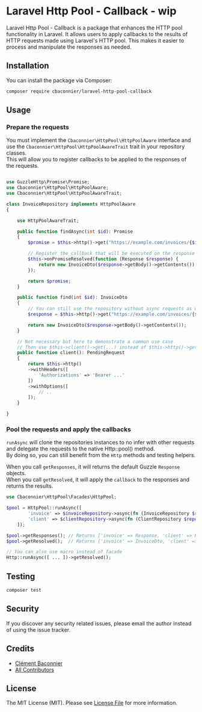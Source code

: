 # Laravel Http Pool - Callback - wip

Laravel Http Pool - Callback is a package that enhances the HTTP pool functionality in Laravel. It allows users to apply callbacks to the results of HTTP requests made using Laravel's HTTP pool. This makes it easier to process and manipulate the responses as needed.

## Installation

You can install the package via Composer:

```bash
composer require cbaconnier/laravel-http-pool-callback
```

## Usage

### Prepare the requests

You must implement the `Cbaconnier\HttpPool\HttpPoolAware` interface and use the `Cbaconnier\HttpPool\HttpPoolAwareTrait` trait in your repository classes.  
This will allow you to register callbacks to be applied to the responses of the requests.

```php

use GuzzleHttp\Promise\Promise;
use Cbaconnier\HttpPool\HttpPoolAware;
use Cbaconnier\HttpPool\HttpPoolAwareTrait;

class InvoiceRepository implements HttpPoolAware
{

    use HttpPoolAwareTrait;

    public function findAsync(int $id): Promise
    {
        $promise = $this->http()->get("https://example.com/invoices/{$id}");

        // Register the callback that will be executed on the response
        $this->onPromiseResolved(function (Response $response) {
            return new InvoiceDto($response->getBody()->getContents());
        });

        return $promise;
    }

    public function find(int $id): InvoiceDto
    {
        // You can still use the repository without async requests as well
        $response = $this->http()->get("https://example.com/invoices/{$id}");

        return new InvoiceDto($response->getBody()->getContents());
    }

    // Not necessary but here to demonstrate a common use case
    // Then use $this->client()->get(...) instead of $this->http()->get(...)
    public function client(): PendingRequest
    {
        return $this->http()
        ->withHeaders([
            'Authorizations' => 'Bearer ...'
        ])
        ->withOptions([
            // ..
        ]);
    }

}

```

### Pool the requests and apply the callbacks
`runAsync` will clone the repositories instances to no infer with other requests and delegate the requests to the native Http::pool() method.  
By doing so, you can still benefit from the `Http` methods and testing helpers.

When you call `getResponses`, it will returns the default Guzzle `Response` objects.  
When you call `getResolved`, it will apply the `callback` to the responses and returns the results.

```php
use Cbaconnier\HttpPool\Facades\HttpPool;

$pool = HttpPool::runAsync([
        'invoice' => $invoiceRepository->async(fn (InvoiceRepository $repository) => $repository->findAsync(123)),
        'client' => $clientRepository->async(fn (ClientRepository $repository) => $repository->findAsync(123)),
    ]);

$pool->getResponses(); // Returns ['invoice' => Response, 'client' => Response]
$pool->getResolved();  // Returns ['invoice' => InvoiceDto, 'client' => ClientDto]

// You can also use macro instead of facade
Http::runAsync([ ... ])->getResolved();

```

## Testing

```bash
composer test
```

## Security

If you discover any security related issues, please email the author instead of using the issue tracker.

## Credits

- [Clément Baconnier](https://github.com/cbaconnier)
- [All Contributors](../../contributors)

## License

The MIT License (MIT). Please see [License File](LICENSE.md) for more information.

